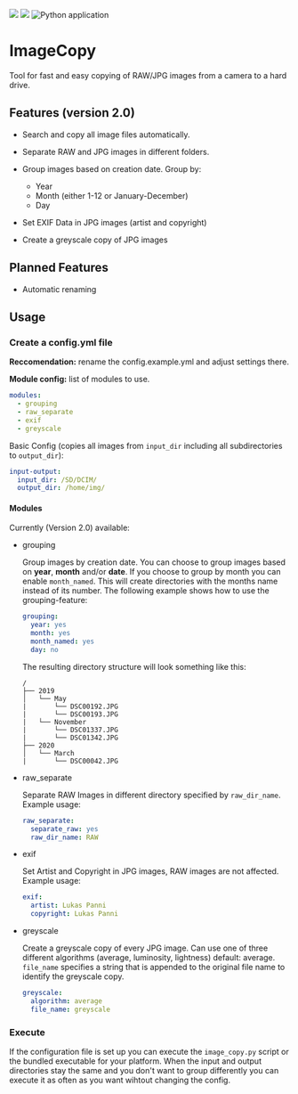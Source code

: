 [![](https://img.shields.io/github/license/lukaspanni/ImageCopy.svg)](https://github.com/lukaspanni/ImageCopy/blob/master/LICENSE) 
[![](https://img.shields.io/github/v/release/lukaspanni/ImageCopy)](https://github.com/lukaspanni/ImageCopy/releases/latest) 
![Python application](https://github.com/lukaspanni/ImageCopy/workflows/Python%20application/badge.svg)

# ImageCopy

Tool for fast and easy copying of RAW/JPG images from a camera to a hard drive.

## Features (version 2.0)

- Search and copy all image files automatically.
- Separate RAW and JPG images in different folders.
- Group images based on creation date. Group by:
    
    - Year
    - Month (either 1-12 or January-December)
    - Day

- Set EXIF Data in JPG images (artist and copyright)
- Create a greyscale copy of JPG images

## Planned Features

- Automatic renaming


## Usage

### Create a config.yml file 

**Reccomendation:** rename the config.example.yml and adjust settings there.
   
**Module config:** list of modules to use.
````yaml
modules:
  - grouping
  - raw_separate
  - exif
  - greyscale
````
  
Basic Config (copies all images from `input_dir` including all subdirectories to `output_dir`): 
```yaml
input-output:
  input_dir: /SD/DCIM/
  output_dir: /home/img/
```

#### Modules

Currently (Version 2.0) available: 

- grouping 
    
    Group images by creation date.
    You can choose to group images based on **year**, **month** and/or **date**. 
    If you choose to group by month you can enable `month_named`. This will create directories with the months name instead of its number.
    The following example shows how to use the grouping-feature:
    ```yaml
    grouping:
      year: yes
      month: yes
      month_named: yes
      day: no
    ```
  
     The resulting directory structure will look something like this:
     
    ```
    /
    ├── 2019
    │   └── May
    |       └── DSC00192.JPG
    |       └── DSC00193.JPG
    |   └── November
    |       └── DSC01337.JPG
    |       └── DSC01342.JPG
    ├── 2020
    │   └── March
    |       └── DSC00042.JPG
    ```
       
- raw_separate
    
    Separate RAW Images in different directory specified by `raw_dir_name`. Example usage:
    ````yaml
    raw_separate:
      separate_raw: yes
      raw_dir_name: RAW
    ````
    
- exif
    
    Set Artist and Copyright in JPG images, RAW images are not affected. Example usage:
    
    ```yaml
    exif:
      artist: Lukas Panni
      copyright: Lukas Panni
    ```
    
- greyscale

    Create a greyscale copy of every JPG image. Can use one of three different algorithms (average, luminosity, lightness) default: average.
    `file_name` specifies a string that is appended to the original file name to identify the greyscale copy.

    ```yaml
    greyscale:
      algorithm: average
      file_name: greyscale
    ```




### Execute

If the configuration file is set up you can execute the `image_copy.py` script or the bundled executable for your platform.
When the input and output directories stay the same and you don't want to group differently you can execute it as often as you want wihtout changing the config.
